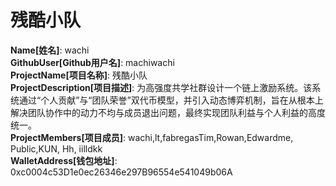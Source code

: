 # 残酷小队

**Name[姓名]**: wachi  
**GithubUser[Github用户名]**: machiwachi  
**ProjectName[项目名称]**: 残酷小队  
**ProjectDescription[项目描述]**: 为高强度共学社群设计一个链上激励系统。该系统通过“个人贡献”与“团队荣誉”双代币模型，并引入动态博弈机制，旨在从根本上解决团队协作中的动力不均与成员退出问题，最终实现团队利益与个人利益的高度统一。  
**ProjectMembers[项目成员]**: wachi,lt,fabregasTim,Rowan,Edwardme, Public,KUN, Hh, iilldkk  
**WalletAddress[钱包地址]**: 0xc0004c53D1e0ec26346e297B96554e541049b06A